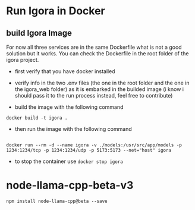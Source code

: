 
# Run Igora in Docker

## build Igora Image

For now all three services are in the same Dockerfile what is not a good solution but it works. You can check the Dockerfile in the root folder of the igora project.

- first verify that you have docker installed
- verify info in the two .env files (the one in the root folder and the one in the igora_web folder) as it is embarked in the builded image (i know i should pass it to the run process instead, feel free to contribute)



- build the image with the following command
 ```
 docker build -t igora .
 ```
- then run the image with the following command

 ```

docker run --rm -d --name igora -v ./models:/usr/src/app/models -p 1234:1234/tcp -p 1234:1234/udp -p 5173:5173 --net="host" igora
```

- to stop the container use ```docker stop igora```


# node-llama-cpp-beta-v3

```npm install node-llama-cpp@beta --save ```

